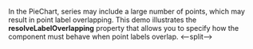 In&nbsp;the PieChart, series may include a&nbsp;large number of&nbsp;points, which may result in&nbsp;point label overlapping. This demo illustrates the **resolveLabelOverlapping** property that allows you to&nbsp;specify how the component must behave when point labels overlap.
<--split-->